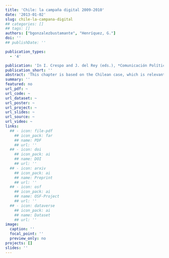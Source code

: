 ```yaml
---
title: 'Chile: la campaña digital 2009-2010'
date: '2013-01-02'
slug: chile-la-campana-digital
## categories: []
## tags: []
authors: ["bgonzalezbustamante", "Henríquez, G."]
doi: ''
## publishDate: ''

publication_types:
  - '4'

publication: 'In I. Crespo and J. del Rey (eds.), *Comunicación Política & Campañas Electorales en América Latina* (pp 285-296). Buenos Aires: Editorial Biblos'
publication_short: ''
abstract: 'This chapter is based on the Chilean case, which is relevant because of two significant elements. First, it is possible to identify the adoption of e-democracy tools, as well as a conflict between traditional electoral managers and new ones that disagree about the adoption of digital media. Second, the use of digital strategies is adopted in a context of low electoral turnout levels and allows the inclusion of the youngest population sector to the electoral campaign.'
summary: ''
featured: no
url_pdf: ~
url_code: ~
url_dataset: ~
url_poster: ~
url_project: ~
url_slides: ~
url_source: ~
url_video: ~
links:
  ## - icon: file-pdf
    ## icon_pack: far
    ## name: PDF
    ## url: ''
  ## - icon: doi
    ## icon_pack: ai
    ## name: DOI
    ## url: ''
  ## - icon: arxiv
    ## icon_pack: ai
    ## name: Preprint
    ## url: ''
  ## - icon: osf
    ## icon_pack: ai
    ## name: OSF-Project
    ## url: ''
  ## - icon: dataverse
    ## icon_pack: ai
    ## name: Dataset
    ## url: ''
image:
  caption: ''
  focal_point: ''
  preview_only: no
projects: []
slides: ''
---
```

